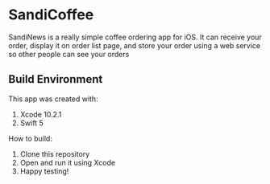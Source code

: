 # SandiCoffee

SandiNews is a really simple coffee ordering app for iOS. It can receive your order, display it on order list page, and store your order using a web service so other people can see your orders

## Build Environment

This app was created with:

1. Xcode 10.2.1
2. Swift 5

How to build:

1. Clone this repository
2. Open and run it using Xcode
3. Happy testing!
